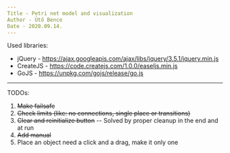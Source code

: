 ```yaml
---
Title - Petri net model and visualization  
Author - Ütő Bence  
Date - 2020.09.14.
---
```


Used libraries: 
 - jQuery - https://ajax.googleapis.com/ajax/libs/jquery/3.5.1/jquery.min.js
 - CreateJS - https://code.createjs.com/1.0.0/easeljs.min.js
 - GoJS - https://unpkg.com/gojs/release/go.js
 
---

TODOs:
 1. ~~Make failsafe~~
 1. ~~Check limits (like: no connections, single place or transitions)~~
 1. ~~Clear and reinitialize button~~ -- Solved by proper cleanup in the end and at run
 1. ~~Add manual~~ 
 1. Place an object need a click and a drag, make it only one 
